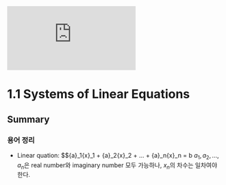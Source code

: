 ![equation](https://latex.codecogs.com/gif.latex?1%2Bsin%28mc%5E2%29%0D%0A)
# 1.1 Systems of Linear Equations
## Summary
### 용어 정리
- Linear quation: $${a}_1{x}_1 + {a}_2{x}_2 + ... + {a}_n{x}_n = b
${a}_1, {a}_2, ..., {a}_n$은 real number와 imaginary number 모두 가능하나, ${x}_n$의 차수는 일차여야 한다.
